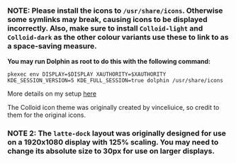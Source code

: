 ### NOTE: Please install the icons to `/usr/share/icons`. Otherwise some symlinks may break, causing icons to be displayed incorrectly. Also, make sure to install `Colloid-light` and `Colloid-dark` as the other colour variants use these to link to as a space-saving measure.

**You may run Dolphin as root to do this with the following command:**

`pkexec env DISPLAY=$DISPLAY XAUTHORITY=$XAUTHORITY KDE_SESSION_VERSION=5 KDE_FULL_SESSION=true dolphin /usr/share/icons`

More details on my setup [here](https://www.reddit.com/r/unixporn/comments/121ex8e/comment/jdlldz3/?utm_source=share&utm_medium=web2x&context=3)

The Colloid icon theme was originally created by vinceliuice, so credit to them for the original icons.

### NOTE 2: The `latte-dock` layout was originally designed for use on a 1920x1080 display with 125% scaling. You may need to change its absolute size to 30px for use on larger displays.
